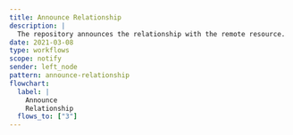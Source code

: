 ```yaml
---
title: Announce Relationship
description: |
  The repository announces the relationship with the remote resource.
date: 2021-03-08
type: workflows
scope: notify
sender: left_node
pattern: announce-relationship
flowchart:
  label: |
    Announce
    Relationship
  flows_to: ["3"]
---
```


